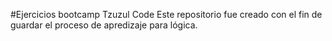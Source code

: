 #Ejercicios bootcamp Tzuzul Code
Este repositorio fue creado con el fin de guardar el proceso de apredizaje para lógica.
